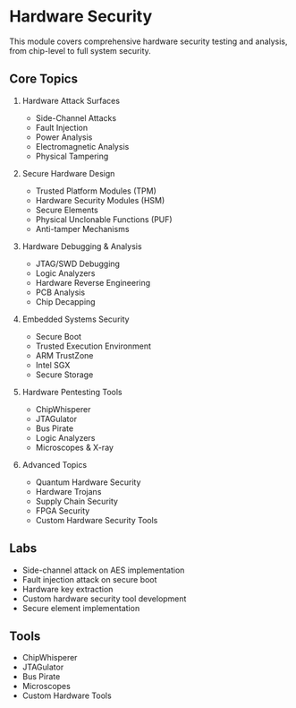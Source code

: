 # Hardware Security

This module covers comprehensive hardware security testing and analysis, from chip-level to full system security.

## Core Topics

1. Hardware Attack Surfaces
   - Side-Channel Attacks
   - Fault Injection
   - Power Analysis
   - Electromagnetic Analysis
   - Physical Tampering

2. Secure Hardware Design
   - Trusted Platform Modules (TPM)
   - Hardware Security Modules (HSM)
   - Secure Elements
   - Physical Unclonable Functions (PUF)
   - Anti-tamper Mechanisms

3. Hardware Debugging & Analysis
   - JTAG/SWD Debugging
   - Logic Analyzers
   - Hardware Reverse Engineering
   - PCB Analysis
   - Chip Decapping

4. Embedded Systems Security
   - Secure Boot
   - Trusted Execution Environment
   - ARM TrustZone
   - Intel SGX
   - Secure Storage

5. Hardware Pentesting Tools
   - ChipWhisperer
   - JTAGulator
   - Bus Pirate
   - Logic Analyzers
   - Microscopes & X-ray

6. Advanced Topics
   - Quantum Hardware Security
   - Hardware Trojans
   - Supply Chain Security
   - FPGA Security
   - Custom Hardware Security Tools

## Labs
- Side-channel attack on AES implementation
- Fault injection attack on secure boot
- Hardware key extraction
- Custom hardware security tool development
- Secure element implementation

## Tools
- ChipWhisperer
- JTAGulator
- Bus Pirate
- Microscopes
- Custom Hardware Tools
